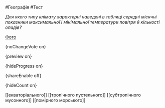 #Географія #Тест

*Для якого типу клімату характерні наведені в таблиці середні місячні показники максимальної і мінімальної температури повітря й кількості опадів?*

[Фото](https://zno.osvita.ua//doc/images/znotest/98/9885/8.jpg)

{noChangeVote on}

{preview on}

{hideProgress on}

{shareEnable off}

{hideCount on}

[[екваторіального]]
[[тропічного пустельного]]
[[субтропічного мусонного]]
[[помірного морського]]
